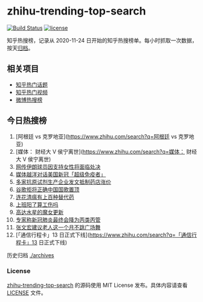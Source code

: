 # zhihu-trending-top-search

[![Build Status](https://github.com/justjavac/zhihu-trending-top-search/workflows/ci/badge.svg?branch=main)](https://github.com/justjavac/zhihu-trending-top-search/actions)
[![license](https://img.shields.io/github/license/justjavac/zhihu-trending-top-search)](https://github.com/justjavac/zhihu-trending-top-search/blob/main/LICENSE)

知乎热搜榜，记录从 2020-11-24 日开始的知乎热搜榜单。每小时抓取一次数据，按天[归档](./archives)。

## 相关项目

- [知乎热门话题](https://github.com/justjavac/zhihu-trending-hot-questions)
- [知乎热门视频](https://github.com/justjavac/zhihu-trending-hot-video)
- [微博热搜榜](https://github.com/justjavac/weibo-trending-hot-search)

## 今日热搜榜

<!-- BEGIN -->
<!-- 最后更新时间 Tue Dec 13 2022 20:10:13 GMT+0800 (China Standard Time) -->

1. [阿根廷 vs 克罗地亚](https://www.zhihu.com/search?q=阿根廷 vs 克罗地亚)
1. [媒体： 财经大 V 侯宁离世](https://www.zhihu.com/search?q=媒体： 财经大 V 侯宁离世)
1. [网传伊朗球员因支持女性将面临处决](https://www.zhihu.com/search?q=网传伊朗球员因支持女性将面临处决)
1. [媒体越洋对话美国新冠「超级免疫者」](https://www.zhihu.com/search?q=媒体越洋对话美国新冠「超级免疫者」)
1. [多家抗原试剂生产企业发文抵制药店涨价](https://www.zhihu.com/search?q=多家抗原试剂生产企业发文抵制药店涨价)
1. [谷歌拒将正确中国国歌置顶](https://www.zhihu.com/search?q=谷歌拒将正确中国国歌置顶)
1. [连花清瘟有上百种替代药](https://www.zhihu.com/search?q=连花清瘟有上百种替代药)
1. [上班阳了算工伤吗](https://www.zhihu.com/search?q=上班阳了算工伤吗)
1. [高达水星的魔女更新](https://www.zhihu.com/search?q=高达水星的魔女更新)
1. [专家称新冠肺炎最终会降为丙类丙管](https://www.zhihu.com/search?q=专家称新冠肺炎最终会降为丙类丙管)
1. [张文宏建议老人这一个月不跳广场舞](https://www.zhihu.com/search?q=张文宏建议老人这一个月不跳广场舞)
1. [「通信行程卡」13 日正式下线](https://www.zhihu.com/search?q=「通信行程卡」13 日正式下线)

<!-- END -->

历史归档 [./archives](./archives)

### License

[zhihu-trending-top-search](https://github.com/justjavac/zhihu-trending-top-search)
的源码使用 MIT License 发布。具体内容请查看 [LICENSE](./LICENSE) 文件。
